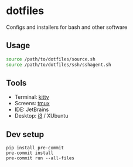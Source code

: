# dotfiles

Configs and installers for bash and other software 

## Usage

```bash
source /path/to/dotfiles/source.sh
source /path/to/dotfiles/ssh/sshagent.sh
```

## Tools

- Terminal: [kitty](https://sw.kovidgoyal.net/kitty/)
- Screens: [tmux](https://github.com/tmux/tmux/wiki)
- IDE: JetBrains
- Desktop: [i3](https://i3wm.org/) / XUbuntu

## Dev setup

```
pip install pre-commit
pre-commit install
pre-commit run --all-files
```

